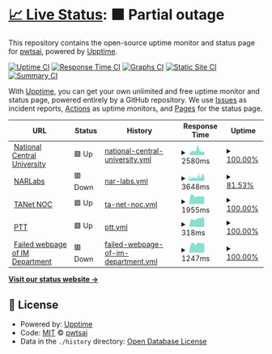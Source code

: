 # [📈 Live Status](https://pwtsai.github.io): <!--live status--> **🟧 Partial outage**

This repository contains the open-source uptime monitor and status page for [pwtsai](https://pwtsai.github.io/), powered by [Upptime](https://github.com/upptime/upptime).

[![Uptime CI](https://github.com/pwtsai/upptime/workflows/Uptime%20CI/badge.svg)](https://github.com/pwtsai/upptime/actions?query=workflow%3A%22Uptime+CI%22)
[![Response Time CI](https://github.com/pwtsai/upptime/workflows/Response%20Time%20CI/badge.svg)](https://github.com/pwtsai/upptime/actions?query=workflow%3A%22Response+Time+CI%22)
[![Graphs CI](https://github.com/pwtsai/upptime/workflows/Graphs%20CI/badge.svg)](https://github.com/pwtsai/upptime/actions?query=workflow%3A%22Graphs+CI%22)
[![Static Site CI](https://github.com/pwtsai/upptime/workflows/Static%20Site%20CI/badge.svg)](https://github.com/pwtsai/upptime/actions?query=workflow%3A%22Static+Site+CI%22)
[![Summary CI](https://github.com/pwtsai/upptime/workflows/Summary%20CI/badge.svg)](https://github.com/pwtsai/upptime/actions?query=workflow%3A%22Summary+CI%22)

With [Upptime](https://upptime.js.org), you can get your own unlimited and free uptime monitor and status page, powered entirely by a GitHub repository. We use [Issues](https://github.com/pwtsai/upptime/issues) as incident reports, [Actions](https://github.com/pwtsai/upptime/actions) as uptime monitors, and [Pages](https://pwtsai.github.io) for the status page.

<!--start: status pages-->
<!-- This summary is generated by Upptime (https://github.com/upptime/upptime) -->
<!-- Do not edit this manually, your changes will be overwritten -->
<!-- prettier-ignore -->
| URL | Status | History | Response Time | Uptime |
| --- | ------ | ------- | ------------- | ------ |
| <img alt="" src="https://favicons.githubusercontent.com/www.ncu.edu.tw" height="13"> [National Central University](https://www.ncu.edu.tw/tw/) | 🟩 Up | [national-central-university.yml](https://github.com/pwtsai/upptime/commits/HEAD/history/national-central-university.yml) | <details><summary><img alt="Response time graph" src="./graphs/national-central-university/response-time-week.png" height="20"> 2580ms</summary><br><a href="https://pwtsai.github.io/history/national-central-university"><img alt="Response time 2293" src="https://img.shields.io/endpoint?url=https%3A%2F%2Fraw.githubusercontent.com%2Fpwtsai%2Fupptime%2FHEAD%2Fapi%2Fnational-central-university%2Fresponse-time.json"></a><br><a href="https://pwtsai.github.io/history/national-central-university"><img alt="24-hour response time 2106" src="https://img.shields.io/endpoint?url=https%3A%2F%2Fraw.githubusercontent.com%2Fpwtsai%2Fupptime%2FHEAD%2Fapi%2Fnational-central-university%2Fresponse-time-day.json"></a><br><a href="https://pwtsai.github.io/history/national-central-university"><img alt="7-day response time 2580" src="https://img.shields.io/endpoint?url=https%3A%2F%2Fraw.githubusercontent.com%2Fpwtsai%2Fupptime%2FHEAD%2Fapi%2Fnational-central-university%2Fresponse-time-week.json"></a><br><a href="https://pwtsai.github.io/history/national-central-university"><img alt="30-day response time 2305" src="https://img.shields.io/endpoint?url=https%3A%2F%2Fraw.githubusercontent.com%2Fpwtsai%2Fupptime%2FHEAD%2Fapi%2Fnational-central-university%2Fresponse-time-month.json"></a><br><a href="https://pwtsai.github.io/history/national-central-university"><img alt="1-year response time 2293" src="https://img.shields.io/endpoint?url=https%3A%2F%2Fraw.githubusercontent.com%2Fpwtsai%2Fupptime%2FHEAD%2Fapi%2Fnational-central-university%2Fresponse-time-year.json"></a></details> | <details><summary><a href="https://pwtsai.github.io/history/national-central-university">100.00%</a></summary><a href="https://pwtsai.github.io/history/national-central-university"><img alt="All-time uptime 100.00%" src="https://img.shields.io/endpoint?url=https%3A%2F%2Fraw.githubusercontent.com%2Fpwtsai%2Fupptime%2FHEAD%2Fapi%2Fnational-central-university%2Fuptime.json"></a><br><a href="https://pwtsai.github.io/history/national-central-university"><img alt="24-hour uptime 100.00%" src="https://img.shields.io/endpoint?url=https%3A%2F%2Fraw.githubusercontent.com%2Fpwtsai%2Fupptime%2FHEAD%2Fapi%2Fnational-central-university%2Fuptime-day.json"></a><br><a href="https://pwtsai.github.io/history/national-central-university"><img alt="7-day uptime 100.00%" src="https://img.shields.io/endpoint?url=https%3A%2F%2Fraw.githubusercontent.com%2Fpwtsai%2Fupptime%2FHEAD%2Fapi%2Fnational-central-university%2Fuptime-week.json"></a><br><a href="https://pwtsai.github.io/history/national-central-university"><img alt="30-day uptime 100.00%" src="https://img.shields.io/endpoint?url=https%3A%2F%2Fraw.githubusercontent.com%2Fpwtsai%2Fupptime%2FHEAD%2Fapi%2Fnational-central-university%2Fuptime-month.json"></a><br><a href="https://pwtsai.github.io/history/national-central-university"><img alt="1-year uptime 100.00%" src="https://img.shields.io/endpoint?url=https%3A%2F%2Fraw.githubusercontent.com%2Fpwtsai%2Fupptime%2FHEAD%2Fapi%2Fnational-central-university%2Fuptime-year.json"></a></details>
| <img alt="" src="https://favicons.githubusercontent.com/www.narlabs.org.tw" height="13"> [NARLabs](https://www.narlabs.org.tw/) | 🟥 Down | [nar-labs.yml](https://github.com/pwtsai/upptime/commits/HEAD/history/nar-labs.yml) | <details><summary><img alt="Response time graph" src="./graphs/nar-labs/response-time-week.png" height="20"> 3648ms</summary><br><a href="https://pwtsai.github.io/history/nar-labs"><img alt="Response time 3631" src="https://img.shields.io/endpoint?url=https%3A%2F%2Fraw.githubusercontent.com%2Fpwtsai%2Fupptime%2FHEAD%2Fapi%2Fnar-labs%2Fresponse-time.json"></a><br><a href="https://pwtsai.github.io/history/nar-labs"><img alt="24-hour response time 4279" src="https://img.shields.io/endpoint?url=https%3A%2F%2Fraw.githubusercontent.com%2Fpwtsai%2Fupptime%2FHEAD%2Fapi%2Fnar-labs%2Fresponse-time-day.json"></a><br><a href="https://pwtsai.github.io/history/nar-labs"><img alt="7-day response time 3648" src="https://img.shields.io/endpoint?url=https%3A%2F%2Fraw.githubusercontent.com%2Fpwtsai%2Fupptime%2FHEAD%2Fapi%2Fnar-labs%2Fresponse-time-week.json"></a><br><a href="https://pwtsai.github.io/history/nar-labs"><img alt="30-day response time 3641" src="https://img.shields.io/endpoint?url=https%3A%2F%2Fraw.githubusercontent.com%2Fpwtsai%2Fupptime%2FHEAD%2Fapi%2Fnar-labs%2Fresponse-time-month.json"></a><br><a href="https://pwtsai.github.io/history/nar-labs"><img alt="1-year response time 3631" src="https://img.shields.io/endpoint?url=https%3A%2F%2Fraw.githubusercontent.com%2Fpwtsai%2Fupptime%2FHEAD%2Fapi%2Fnar-labs%2Fresponse-time-year.json"></a></details> | <details><summary><a href="https://pwtsai.github.io/history/nar-labs">81.53%</a></summary><a href="https://pwtsai.github.io/history/nar-labs"><img alt="All-time uptime 92.42%" src="https://img.shields.io/endpoint?url=https%3A%2F%2Fraw.githubusercontent.com%2Fpwtsai%2Fupptime%2FHEAD%2Fapi%2Fnar-labs%2Fuptime.json"></a><br><a href="https://pwtsai.github.io/history/nar-labs"><img alt="24-hour uptime 72.45%" src="https://img.shields.io/endpoint?url=https%3A%2F%2Fraw.githubusercontent.com%2Fpwtsai%2Fupptime%2FHEAD%2Fapi%2Fnar-labs%2Fuptime-day.json"></a><br><a href="https://pwtsai.github.io/history/nar-labs"><img alt="7-day uptime 81.53%" src="https://img.shields.io/endpoint?url=https%3A%2F%2Fraw.githubusercontent.com%2Fpwtsai%2Fupptime%2FHEAD%2Fapi%2Fnar-labs%2Fuptime-week.json"></a><br><a href="https://pwtsai.github.io/history/nar-labs"><img alt="30-day uptime 87.30%" src="https://img.shields.io/endpoint?url=https%3A%2F%2Fraw.githubusercontent.com%2Fpwtsai%2Fupptime%2FHEAD%2Fapi%2Fnar-labs%2Fuptime-month.json"></a><br><a href="https://pwtsai.github.io/history/nar-labs"><img alt="1-year uptime 92.42%" src="https://img.shields.io/endpoint?url=https%3A%2F%2Fraw.githubusercontent.com%2Fpwtsai%2Fupptime%2FHEAD%2Fapi%2Fnar-labs%2Fuptime-year.json"></a></details>
| <img alt="" src="https://favicons.githubusercontent.com/noc.tanet.edu.tw" height="13"> [TANet NOC](https://noc.tanet.edu.tw/) | 🟩 Up | [ta-net-noc.yml](https://github.com/pwtsai/upptime/commits/HEAD/history/ta-net-noc.yml) | <details><summary><img alt="Response time graph" src="./graphs/ta-net-noc/response-time-week.png" height="20"> 1955ms</summary><br><a href="https://pwtsai.github.io/history/ta-net-noc"><img alt="Response time 2394" src="https://img.shields.io/endpoint?url=https%3A%2F%2Fraw.githubusercontent.com%2Fpwtsai%2Fupptime%2FHEAD%2Fapi%2Fta-net-noc%2Fresponse-time.json"></a><br><a href="https://pwtsai.github.io/history/ta-net-noc"><img alt="24-hour response time 1855" src="https://img.shields.io/endpoint?url=https%3A%2F%2Fraw.githubusercontent.com%2Fpwtsai%2Fupptime%2FHEAD%2Fapi%2Fta-net-noc%2Fresponse-time-day.json"></a><br><a href="https://pwtsai.github.io/history/ta-net-noc"><img alt="7-day response time 1955" src="https://img.shields.io/endpoint?url=https%3A%2F%2Fraw.githubusercontent.com%2Fpwtsai%2Fupptime%2FHEAD%2Fapi%2Fta-net-noc%2Fresponse-time-week.json"></a><br><a href="https://pwtsai.github.io/history/ta-net-noc"><img alt="30-day response time 2042" src="https://img.shields.io/endpoint?url=https%3A%2F%2Fraw.githubusercontent.com%2Fpwtsai%2Fupptime%2FHEAD%2Fapi%2Fta-net-noc%2Fresponse-time-month.json"></a><br><a href="https://pwtsai.github.io/history/ta-net-noc"><img alt="1-year response time 2394" src="https://img.shields.io/endpoint?url=https%3A%2F%2Fraw.githubusercontent.com%2Fpwtsai%2Fupptime%2FHEAD%2Fapi%2Fta-net-noc%2Fresponse-time-year.json"></a></details> | <details><summary><a href="https://pwtsai.github.io/history/ta-net-noc">100.00%</a></summary><a href="https://pwtsai.github.io/history/ta-net-noc"><img alt="All-time uptime 99.08%" src="https://img.shields.io/endpoint?url=https%3A%2F%2Fraw.githubusercontent.com%2Fpwtsai%2Fupptime%2FHEAD%2Fapi%2Fta-net-noc%2Fuptime.json"></a><br><a href="https://pwtsai.github.io/history/ta-net-noc"><img alt="24-hour uptime 100.00%" src="https://img.shields.io/endpoint?url=https%3A%2F%2Fraw.githubusercontent.com%2Fpwtsai%2Fupptime%2FHEAD%2Fapi%2Fta-net-noc%2Fuptime-day.json"></a><br><a href="https://pwtsai.github.io/history/ta-net-noc"><img alt="7-day uptime 100.00%" src="https://img.shields.io/endpoint?url=https%3A%2F%2Fraw.githubusercontent.com%2Fpwtsai%2Fupptime%2FHEAD%2Fapi%2Fta-net-noc%2Fuptime-week.json"></a><br><a href="https://pwtsai.github.io/history/ta-net-noc"><img alt="30-day uptime 100.00%" src="https://img.shields.io/endpoint?url=https%3A%2F%2Fraw.githubusercontent.com%2Fpwtsai%2Fupptime%2FHEAD%2Fapi%2Fta-net-noc%2Fuptime-month.json"></a><br><a href="https://pwtsai.github.io/history/ta-net-noc"><img alt="1-year uptime 99.08%" src="https://img.shields.io/endpoint?url=https%3A%2F%2Fraw.githubusercontent.com%2Fpwtsai%2Fupptime%2FHEAD%2Fapi%2Fta-net-noc%2Fuptime-year.json"></a></details>
| <img alt="" src="https://favicons.githubusercontent.com/www.ptt.cc" height="13"> [PTT](https://www.ptt.cc/index.html) | 🟩 Up | [ptt.yml](https://github.com/pwtsai/upptime/commits/HEAD/history/ptt.yml) | <details><summary><img alt="Response time graph" src="./graphs/ptt/response-time-week.png" height="20"> 318ms</summary><br><a href="https://pwtsai.github.io/history/ptt"><img alt="Response time 305" src="https://img.shields.io/endpoint?url=https%3A%2F%2Fraw.githubusercontent.com%2Fpwtsai%2Fupptime%2FHEAD%2Fapi%2Fptt%2Fresponse-time.json"></a><br><a href="https://pwtsai.github.io/history/ptt"><img alt="24-hour response time 340" src="https://img.shields.io/endpoint?url=https%3A%2F%2Fraw.githubusercontent.com%2Fpwtsai%2Fupptime%2FHEAD%2Fapi%2Fptt%2Fresponse-time-day.json"></a><br><a href="https://pwtsai.github.io/history/ptt"><img alt="7-day response time 318" src="https://img.shields.io/endpoint?url=https%3A%2F%2Fraw.githubusercontent.com%2Fpwtsai%2Fupptime%2FHEAD%2Fapi%2Fptt%2Fresponse-time-week.json"></a><br><a href="https://pwtsai.github.io/history/ptt"><img alt="30-day response time 330" src="https://img.shields.io/endpoint?url=https%3A%2F%2Fraw.githubusercontent.com%2Fpwtsai%2Fupptime%2FHEAD%2Fapi%2Fptt%2Fresponse-time-month.json"></a><br><a href="https://pwtsai.github.io/history/ptt"><img alt="1-year response time 305" src="https://img.shields.io/endpoint?url=https%3A%2F%2Fraw.githubusercontent.com%2Fpwtsai%2Fupptime%2FHEAD%2Fapi%2Fptt%2Fresponse-time-year.json"></a></details> | <details><summary><a href="https://pwtsai.github.io/history/ptt">100.00%</a></summary><a href="https://pwtsai.github.io/history/ptt"><img alt="All-time uptime 99.13%" src="https://img.shields.io/endpoint?url=https%3A%2F%2Fraw.githubusercontent.com%2Fpwtsai%2Fupptime%2FHEAD%2Fapi%2Fptt%2Fuptime.json"></a><br><a href="https://pwtsai.github.io/history/ptt"><img alt="24-hour uptime 100.00%" src="https://img.shields.io/endpoint?url=https%3A%2F%2Fraw.githubusercontent.com%2Fpwtsai%2Fupptime%2FHEAD%2Fapi%2Fptt%2Fuptime-day.json"></a><br><a href="https://pwtsai.github.io/history/ptt"><img alt="7-day uptime 100.00%" src="https://img.shields.io/endpoint?url=https%3A%2F%2Fraw.githubusercontent.com%2Fpwtsai%2Fupptime%2FHEAD%2Fapi%2Fptt%2Fuptime-week.json"></a><br><a href="https://pwtsai.github.io/history/ptt"><img alt="30-day uptime 98.08%" src="https://img.shields.io/endpoint?url=https%3A%2F%2Fraw.githubusercontent.com%2Fpwtsai%2Fupptime%2FHEAD%2Fapi%2Fptt%2Fuptime-month.json"></a><br><a href="https://pwtsai.github.io/history/ptt"><img alt="1-year uptime 99.13%" src="https://img.shields.io/endpoint?url=https%3A%2F%2Fraw.githubusercontent.com%2Fpwtsai%2Fupptime%2FHEAD%2Fapi%2Fptt%2Fuptime-year.json"></a></details>
| <img alt="" src="https://favicons.githubusercontent.com/im.mgt.ncu.edu.tw" height="13"> [Failed webpage of IM Department](https://im.mgt.ncu.edu.tw/noexist.html) | 🟥 Down | [failed-webpage-of-im-department.yml](https://github.com/pwtsai/upptime/commits/HEAD/history/failed-webpage-of-im-department.yml) | <details><summary><img alt="Response time graph" src="./graphs/failed-webpage-of-im-department/response-time-week.png" height="20"> 1247ms</summary><br><a href="https://pwtsai.github.io/history/failed-webpage-of-im-department"><img alt="Response time 1405" src="https://img.shields.io/endpoint?url=https%3A%2F%2Fraw.githubusercontent.com%2Fpwtsai%2Fupptime%2FHEAD%2Fapi%2Ffailed-webpage-of-im-department%2Fresponse-time.json"></a><br><a href="https://pwtsai.github.io/history/failed-webpage-of-im-department"><img alt="24-hour response time 1225" src="https://img.shields.io/endpoint?url=https%3A%2F%2Fraw.githubusercontent.com%2Fpwtsai%2Fupptime%2FHEAD%2Fapi%2Ffailed-webpage-of-im-department%2Fresponse-time-day.json"></a><br><a href="https://pwtsai.github.io/history/failed-webpage-of-im-department"><img alt="7-day response time 1247" src="https://img.shields.io/endpoint?url=https%3A%2F%2Fraw.githubusercontent.com%2Fpwtsai%2Fupptime%2FHEAD%2Fapi%2Ffailed-webpage-of-im-department%2Fresponse-time-week.json"></a><br><a href="https://pwtsai.github.io/history/failed-webpage-of-im-department"><img alt="30-day response time 1387" src="https://img.shields.io/endpoint?url=https%3A%2F%2Fraw.githubusercontent.com%2Fpwtsai%2Fupptime%2FHEAD%2Fapi%2Ffailed-webpage-of-im-department%2Fresponse-time-month.json"></a><br><a href="https://pwtsai.github.io/history/failed-webpage-of-im-department"><img alt="1-year response time 1405" src="https://img.shields.io/endpoint?url=https%3A%2F%2Fraw.githubusercontent.com%2Fpwtsai%2Fupptime%2FHEAD%2Fapi%2Ffailed-webpage-of-im-department%2Fresponse-time-year.json"></a></details> | <details><summary><a href="https://pwtsai.github.io/history/failed-webpage-of-im-department">100.00%</a></summary><a href="https://pwtsai.github.io/history/failed-webpage-of-im-department"><img alt="All-time uptime 92.74%" src="https://img.shields.io/endpoint?url=https%3A%2F%2Fraw.githubusercontent.com%2Fpwtsai%2Fupptime%2FHEAD%2Fapi%2Ffailed-webpage-of-im-department%2Fuptime.json"></a><br><a href="https://pwtsai.github.io/history/failed-webpage-of-im-department"><img alt="24-hour uptime 100.00%" src="https://img.shields.io/endpoint?url=https%3A%2F%2Fraw.githubusercontent.com%2Fpwtsai%2Fupptime%2FHEAD%2Fapi%2Ffailed-webpage-of-im-department%2Fuptime-day.json"></a><br><a href="https://pwtsai.github.io/history/failed-webpage-of-im-department"><img alt="7-day uptime 100.00%" src="https://img.shields.io/endpoint?url=https%3A%2F%2Fraw.githubusercontent.com%2Fpwtsai%2Fupptime%2FHEAD%2Fapi%2Ffailed-webpage-of-im-department%2Fuptime-week.json"></a><br><a href="https://pwtsai.github.io/history/failed-webpage-of-im-department"><img alt="30-day uptime 100.00%" src="https://img.shields.io/endpoint?url=https%3A%2F%2Fraw.githubusercontent.com%2Fpwtsai%2Fupptime%2FHEAD%2Fapi%2Ffailed-webpage-of-im-department%2Fuptime-month.json"></a><br><a href="https://pwtsai.github.io/history/failed-webpage-of-im-department"><img alt="1-year uptime 92.74%" src="https://img.shields.io/endpoint?url=https%3A%2F%2Fraw.githubusercontent.com%2Fpwtsai%2Fupptime%2FHEAD%2Fapi%2Ffailed-webpage-of-im-department%2Fuptime-year.json"></a></details>

<!--end: status pages-->

[**Visit our status website →**](https://pwtsai.github.io)

## 📄 License

- Powered by: [Upptime](https://github.com/upptime/upptime)
- Code: [MIT](./LICENSE) © [pwtsai](https://pwtsai.github.io/)
- Data in the `./history` directory: [Open Database License](https://opendatacommons.org/licenses/odbl/1-0/)
